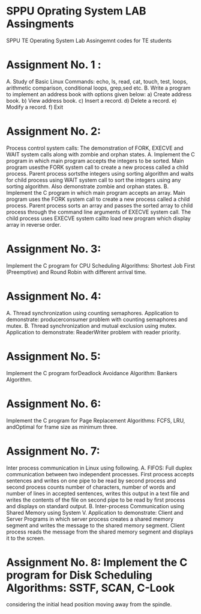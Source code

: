 # SPPU Oprating System LAB Assingments
SPPU TE Operating System Lab Assingemnt codes for TE students

# Assignment No. 1 :
A. Study of Basic Linux Commands: echo, ls, read, cat, touch, test, loops, arithmetic comparison,
conditional loops, grep,sed etc.
B. Write a program to implement an address book with options given below: a) Create address
book. b) View address book. c) Insert a record. d) Delete a record. e) Modify a record. f) Exit

# Assignment No. 2:
Process control system calls: The demonstration of FORK, EXECVE and WAIT system calls along
with zombie and orphan states.
A. Implement the C program in which main program accepts the integers to be sorted. Main program
usesthe FORK system call to create a new process called a child process. Parent process sortsthe integers
using sorting algorithm and waits for child process using WAIT system call to sort the integers using any
sorting algorithm. Also demonstrate zombie and orphan states.
B. Implement the C program in which main program accepts an array. Main program uses the FORK
system call to create a new process called a child process. Parent process sorts an array and passes the
sorted array to child process through the command line arguments of EXECVE system call. The child
process uses EXECVE system callto load new program which display array in reverse order.

# Assignment No. 3:
Implement the C program for CPU Scheduling Algorithms: Shortest Job First
(Preemptive) and Round Robin with different arrival time.

# Assignment No. 4:
A. Thread synchronization using counting semaphores. Application to demonstrate: producerconsumer problem with counting semaphores and mutex.
B. Thread synchronization and mutual exclusion using mutex. Application to demonstrate: ReaderWriter problem with reader priority.

# Assignment No. 5:
Implement the C program forDeadlock Avoidance Algorithm: Bankers Algorithm.

# Assignment No. 6:
Implement the C program for Page Replacement Algorithms: FCFS, LRU, andOptimal for frame size as
minimum three.

# Assignment No. 7:
Inter process communication in Linux using following.
A. FIFOS: Full duplex communication between two independent processes. First process accepts
sentences and writes on one pipe to be read by second process and second process counts number of
characters, number of words and number of lines in accepted sentences, writes this output in a text file
and writes the contents of the file on second pipe to be read by first process and displays on standard
output.
B. Inter-process Communication using Shared Memory using System V. Application to demonstrate:
Client and Server Programs in which server process creates a shared memory segment and writes the
message to the shared memory segment. Client process reads the message from the shared memory
segment and displays it to the screen.

# Assignment No. 8: Implement the C program for Disk Scheduling Algorithms: SSTF, SCAN, C-Look
considering the initial head position moving away from the spindle.
